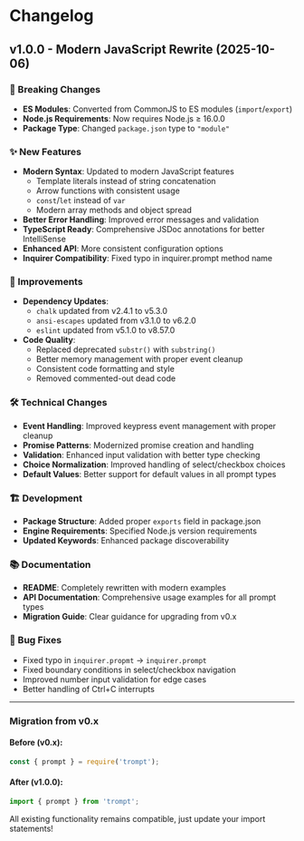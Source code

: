 # Changelog

## v1.0.0 - Modern JavaScript Rewrite (2025-10-06)

### 🚀 Breaking Changes
- **ES Modules**: Converted from CommonJS to ES modules (`import`/`export`)
- **Node.js Requirements**: Now requires Node.js ≥ 16.0.0
- **Package Type**: Changed `package.json` type to `"module"`

### ✨ New Features
- **Modern Syntax**: Updated to modern JavaScript features
  - Template literals instead of string concatenation
  - Arrow functions with consistent usage
  - `const`/`let` instead of `var`
  - Modern array methods and object spread
- **Better Error Handling**: Improved error messages and validation
- **TypeScript Ready**: Comprehensive JSDoc annotations for better IntelliSense
- **Enhanced API**: More consistent configuration options
- **Inquirer Compatibility**: Fixed typo in inquirer.prompt method name

### 🔧 Improvements
- **Dependency Updates**: 
  - `chalk` updated from v2.4.1 to v5.3.0
  - `ansi-escapes` updated from v3.1.0 to v6.2.0
  - `eslint` updated from v5.1.0 to v8.57.0
- **Code Quality**:
  - Replaced deprecated `substr()` with `substring()`
  - Better memory management with proper event cleanup
  - Consistent code formatting and style
  - Removed commented-out dead code

### 🛠️ Technical Changes
- **Event Handling**: Improved keypress event management with proper cleanup
- **Promise Patterns**: Modernized promise creation and handling
- **Validation**: Enhanced input validation with better type checking
- **Choice Normalization**: Improved handling of select/checkbox choices
- **Default Values**: Better support for default values in all prompt types

### 🏗️ Development
- **Package Structure**: Added proper `exports` field in package.json
- **Engine Requirements**: Specified Node.js version requirements
- **Updated Keywords**: Enhanced package discoverability

### 📚 Documentation  
- **README**: Completely rewritten with modern examples
- **API Documentation**: Comprehensive usage examples for all prompt types
- **Migration Guide**: Clear guidance for upgrading from v0.x

### 🐛 Bug Fixes
- Fixed typo in `inquirer.propmt` → `inquirer.prompt`
- Fixed boundary conditions in select/checkbox navigation
- Improved number input validation for edge cases
- Better handling of Ctrl+C interrupts

---

### Migration from v0.x

#### Before (v0.x):
```js
const { prompt } = require('trompt');
```

#### After (v1.0.0):
```js
import { prompt } from 'trompt';
```

All existing functionality remains compatible, just update your import statements!
